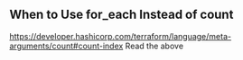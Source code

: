 ## When to Use for_each Instead of count
https://developer.hashicorp.com/terraform/language/meta-arguments/count#count-index
Read the above
